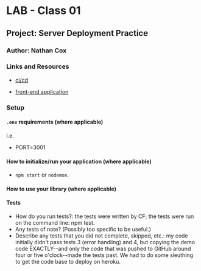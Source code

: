 # LAB - Class 01

## Project: Server Deployment Practice

### Author: Nathan Cox

### Links and Resources

- [ci/cd](https://github.com/nathanrhead/server-deployment-practice/actions)
<!-- - [back-end server url](http://xyz.com) -->
- [front-end application](https://natecox-server-deploy-prod.herokuapp.com/)

### Setup

#### `.env` requirements (where applicable)

i.e.

- PORT=3001
<!-- - `MONGODB_URI` - URL to the running mongo instance/db -->

#### How to initialize/run your application (where applicable)

- `npm start` or `nodemon`.

#### How to use your library (where applicable)

#### Tests

- How do you run tests?: the tests were written by CF; the tests were run on the command line: npm test.
- Any tests of note? (Possibly too specific to be useful.)
- Describe any tests that you did not complete, skipped, etc.: my code initially didn't pass tests 3 (error handling) and 4, but copying the demo code EXACTLY--and only the code that was pushed to GitHub around four or five o'clock--made the tests past. We had to do some sleuthing to get the code base to deploy on heroku.
